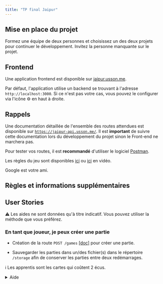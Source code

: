```yaml
---
title: "TP final Jaipur"
---
```


## Mise en place du projet

Formez une équipe de deux personnes et choisissez un des deux projets pour continuer le développement. Invitez la personne manquante sur le projet.


## Frontend

Une application frontend est disponible sur [jaipur.usson.me](https://jaipur.usson.me).

Par défaut, l'application utilise un backend se trouvant à l'adresse `http://localhost:3000`. Si ce n'est pas votre cas, vous pouvez le configurer via l'icône ⚙️ en haut à droite.

## Rappels

Une documentation détaillée de l'ensemble des routes attendues est disponible sur [`https://jaipur-api.usson.me/`](https://jaipur-api.usson.me/). Il est **important** de suivre cette documentation lors du développement du projet sinon le Front-end ne marchera pas.

Pour tester vos routes, il est **recommandé** d'utiliser le logiciel [Postman](https://cours.usson.me/annexes/postman/).

Les règles du jeu sont disponibles [ici](../rules.pdf) ou [ici](https://www.youtube.com/watch?v=xdQymiuB5-c) en vidéo.

Google est votre ami.


## Règles et informations supplémentaires

## User Stories

⚠️ Les aides ne sont données qu'à titre indicatif. Vous pouvez utiliser la méthode que vous préférez.

### En tant que joueur, je peux créer une partie

 * Création de la route `POST /games` [[doc]](https://batisseurs-api.usson.me/#api-Game-createGame) pour créer une partie. 

 * Sauvegarder les parties dans un/des fichier(s) dans le répertoire `/storage` afin de conserver les parties entre deux redémarrages.

ℹ️ Les apprentis sont les cartes qui coûtent 2 écus.

<details>
    <summary>Aide</summary>

 * Créer une partie avec les valeurs de départ. (s'aider de la [doc](https://batisseurs-api.usson.me/#api-Game-createGame) et des [règles](../rules.pdf) pour déduire les valeurs).
 Attention il faut sauvegardé les decks dans la partie mais ne pas l'envoyer au joueur (il pourrait tricher avec ces infos).
On peut le stocker dans `game._private.buildingsDeck` et dans `game._private.workersDeck` puis le filter avant l'envoi via :

```javascript
function filterPrivateField(obj) {
    delete obj._private
    return obj
}

router.get("/games/:gameId", function(req, res) {
    const game = // ...
    res.json(filterPrivateField(game))
})
```

 * Lire de fichier `storage/database.json`, s'il n'existe pas le créer avec la valeur `[]` (tableau vide) puis le transformer en JS avec [JSON.parse()](https://developer.mozilla.org/fr/docs/Web/JavaScript/Reference/Objets_globaux/JSON/parse).
 * Ajouter la partie créée dans le tableau des parties.
 * Ecraser le fichier `storage/database.json` avec le nouveau tableau des parties.  

ℹ️ [uuidv4()](https://www.npmjs.com/package/uuid) permet de générer un identifiant aléatoire unique.

ℹ️ [shuffle()](https://lodash.com/docs/4.17.15#shuffle) permet de mélanger un tableau.

ℹ️ [fs.promises.readFile()](https://nodejs.org/api/fs.html#fs_fspromises_readdir_path_options) permet de lire dans un fichier.

ℹ️ [fs.promises.writeFile()](https://nodejs.org/api/fs.html#fs_fspromises_writefile_file_data_options) permet d'écrire dans un fichier.

ℹ️ [JSON.stringify()](https://developer.mozilla.org/fr/docs/Web/JavaScript/Reference/Objets_globaux/JSON/stringify) permet de convertir un objet Javascript en string.

ℹ️ [JSON.parse()](https://developer.mozilla.org/fr/docs/Web/JavaScript/Reference/Objets_globaux/JSON/parse) permet de convertir un string en objet Javascript.

</details>
